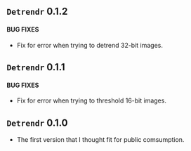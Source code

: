 ## `Detrendr` 0.1.2

#### BUG FIXES
* Fix for error when trying to detrend 32-bit images.


## `Detrendr` 0.1.1

#### BUG FIXES
* Fix for error when trying to threshold 16-bit images.


## `Detrendr` 0.1.0

* The first version that I thought fit for public comsumption.
